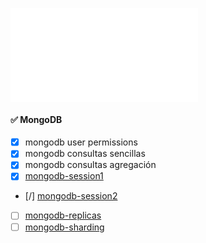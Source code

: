 <!-- cSpell:ignore -->
<!-- markdownlint-disable MD041 -->

![sbd-mongodb-head](/ceia-sbd/sbd-doc/mongodb/sbd-mongodb-head.md)

#### ✅ MongoDB

- [x] mongodb user permissions
- [x] mongodb consultas sencillas
- [x] mongodb consultas agregación
- [x] [mongodb-session1](/ceia-sbd/sbd-doc/mongodb/mongodb-session1.md)     
- [/]  [mongodb-session2](/ceia-sbd/sbd-doc/mongodb/mongodb-session2.md)      
- [ ] [mongodb-replicas](/ceia-sbd/sbd-doc/mongodb/mongodb-replicas.md)  
- [ ] [mongodb-sharding](/ceia-sbd/sbd-doc/mongodb/mongodb-sharding.md)      
